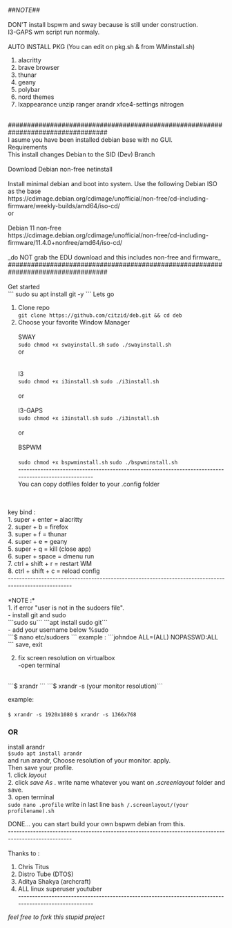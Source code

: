 
*##NOTE##*<br />
<br />
DON'T install bspwm and sway because is still under construction.<br />
I3-GAPS wm script run normaly.<br />
<br />
AUTO INSTALL PKG (You can edit on pkg.sh & from WMinstall.sh)<br />
1. alacritty<br />
2. brave browser<br />
3. thunar<br />
4. geany<br />
5. polybar<br />
6. nord themes<br />
7. lxappearance unzip ranger arandr xfce4-settings nitrogen<br />
<br />
##################################################################################<br />
I asume you have been installed debian base with no GUI.<br />
Requirements<br />
This install changes Debian to the SID (Dev) Branch<br />
<br />
Download Debian non-free netinstall<br />
<br />
Install minimal debian and boot into system. Use the following Debian ISO as the base<br />
https://cdimage.debian.org/cdimage/unofficial/non-free/cd-including-firmware/weekly-builds/amd64/iso-cd/
<br />
or<br />
<br />
Debian 11 non-free <br />
https://cdimage.debian.org/cdimage/unofficial/non-free/cd-including-firmware/11.4.0+nonfree/amd64/iso-cd/ <br />
<br />
_do NOT grab the EDU download and this includes non-free and firmware_ <br />
##################################################################################<br />
<br />
Get started<br />
	```
	sudo su
	apt install git -y
	```
Lets go	<br />

1. Clone repo <br />
	    ```git clone https://github.com/citzid/deb.git && cd deb```
	    <br />
2. Choose your favorite Window Manager<br />
	    <br />
	    SWAY<br />
	    ```sudo chmod +x swayinstall.sh```
	    ```sudo ./swayinstall.sh```
	    <br />
	    or<br />
	    <br />   
	    I3<br />
	    ```sudo chmod +x i3install.sh```
	    ```sudo ./i3install.sh```
	    <br />
	    <br />
	    or<br />
	    <br />
	    I3-GAPS<br />
	    ```sudo chmod +x i3install.sh```
	    ```sudo ./i3install.sh```
	    <br />
	    <br />
	    or<br />
	    <br />
	    BSPWM<br />
	    <br />
	    ```sudo chmod +x bspwminstall.sh```
	    ```sudo ./bspwminstall.sh```
	    <br />
----------------------------------------------------------------------------------------------------- <br />
You can copy dotfiles folder to your .config folder <br />
 <br />
 <br />
key bind : <br />
1. super + enter = alacritty <br />
2. super + b = firefox <br />
3. super + f = thunar <br />
4. super + e = geany <br />
5. super + q = kill (close app) <br />
6. super + space = dmenu run <br />
7. ctrl + shift + r = restart WM <br />
8. ctrl + shift + c = reload config<br />
----------------------------------------------------------------------------------------------------- <br />
 <br />
*NOTE :* <br />
1. if error "user is not in the sudoers file". <br />
	- install git and sudo<br />
             ```sudo su```
	     ```apt install sudo git```
	<br />
        - add your username below %sudo <br />
             ```$ nano etc/sudoers  ```
	example :  ```johndoe <tab> ALL=(ALL) NOPASSWD:ALL ```
	save, exit  
	<br />
        
2. fix screen resolution on virtualbox <br />
  -open terminal 
  <br />
   	```$ xrandr ```
   	```$ xrandr -s (your monitor resolution)```
  <br />
   
  example:<br /> 	
   	```$ xrandr -s 1920x1080```
	```$ xrandr -s 1366x768```
   
  ### OR ###
   
   
  install arandr<br />
  ```$sudo apt install arandr```
  <br />
  and run arandr, Choose resolution of your monitor. apply.<br />
  Then save your profile. <br />
		1. click _layout_<br />
		2. click _save As_ . write name whatever you want on _.screenlayout_ folder and save. <br />
		3. open terminal	<br />
			```sudo nano .profile```
			write in last line
			```bash /.screenlayout/(your profilename).sh```
   

DONE... you can start build your own bspwm debian from this.<br />
-----------------------------------------------------------------------------------------------------<br />
<br />
Thanks to :<br />
1. Chris Titus<br />
2. Distro Tube (DTOS)<br />
3. Aditya Shakya (archcraft)<br />
3. ALL linux superuser youtuber<br />
-----------------------------------------------------------------------------------------------------<br />

*_feel free to fork this stupid project_*
